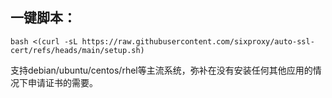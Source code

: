 ## 一键脚本：

```
bash <(curl -sL https://raw.githubusercontent.com/sixproxy/auto-ssl-cert/refs/heads/main/setup.sh)
```

支持debian/ubuntu/centos/rhel等主流系统，弥补在没有安装任何其他应用的情况下申请证书的需要。
